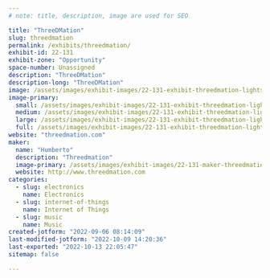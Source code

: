 ```yaml
---
# note: title, description, image are used for SEO

title: "ThreeDMation"
slug: threedmation
permalink: /exhibits/threedmation/
exhibit-id: 22-131
exhibit-zone: "Opportunity"
space-number: Unassigned
description: "ThreeDMation"
description-long: "ThreeDMation"
image: /assets/images/exhibit-images/22-131-exhibit-threedmation-lightson002-large.jpg
image-primary: 
  small: /assets/images/exhibit-images/22-131-exhibit-threedmation-lightson002-small.jpg
  medium: /assets/images/exhibit-images/22-131-exhibit-threedmation-lightson002-medium.jpg
  large: /assets/images/exhibit-images/22-131-exhibit-threedmation-lightson002-large.jpg
  full: /assets/images/exhibit-images/22-131-exhibit-threedmation-lightson002-full.jpg
website: "threedmation.com"
maker: 
  name: "Humberto"
  description: "Threedmation"
  image-primary: /assets/images/exhibit-images/22-131-maker-threedmation-bannertwo-medium.jpg
  website: http://www.threedmation.com
categories: 
  - slug: electronics
    name: Electronics
  - slug: internet-of-things
    name: Internet of Things
  - slug: music
    name: Music
created-jotform: "2022-09-06 08:14:09"
last-modified-jotform: "2022-10-09 14:20:36"
last-exported: "2022-10-13 22:05:47"
sitemap: false

---
```

